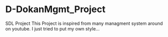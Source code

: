 # D-DokanMgmt_Project
SDL Project
This Project is inspired from many managment system around on youtube.
I just tried to put my own style...
